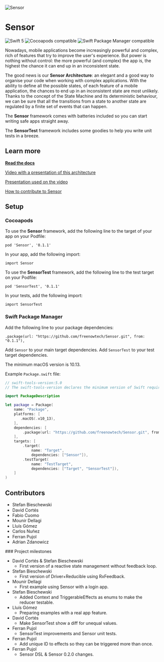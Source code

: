 ![Sensor](Docs/images/Sensor.png)

# Sensor
![Swift 5](https://img.shields.io/badge/Swift-5-orange.svg)
![Cocoapods compatible](https://img.shields.io/cocoapods/v/Sensor.svg)
![Swift Package Manager compatible](https://img.shields.io/badge/Swift%20Package%20Manager-compatible-brightgreen.svg)

Nowadays, mobile applications become increasingly powerful and complex, rich of features that try to improve the user's experience. But power is nothing without control: the more powerful (and complex) the app is, the highest the chance it can end up in an inconsistent state.

The good news is our **Sensor Architecture**: an elegant and a good way to organise your code when working with complex applications.
With the ability to define all the possible states, of each feature of a mobile application, the chances to end up in an inconsistent state are most unlikely. Thanks to the concept of the State Machine and its deterministic behaviour, we can be sure that all the transitions from a state to another state are regulated by a finite set of events that can happen.

The **Sensor** framework comes with batteries included so you can start writing safe apps straight away.

The **SensorTest** framework includes some goodies to help you write unit tests in a breeze.

## Learn more
**[Read the docs](Docs/sensor.md)**

[Video with a presentation of this architecture](https://www.youtube.com/watch?v=Dp2LQo2DOcg&t=15s)

[Presentation used on the video](https://github.com/freenowtech/Sensor/blob/master/CodingTestableAppsOnSteroids.pdf)

[How to contribute to Sensor](CONTRIBUTING.md)

## Setup
### Cocoapods
To use the **Sensor** framework, add the following line to the target of your app on your Podfile:

`pod 'Sensor', '0.1.1'`

In your app, add the following import:

`import Sensor`

To use the **SensorTest** framework, add the following line to the test target on your Podfile:

`pod 'SensorTest', '0.1.1'`

In your tests, add the following import:

`import SensorTest`

### Swift Package Manager
Add the following line to your package dependencies:

`.package(url: "https://github.com/freenowtech/Sensor.git", from: "0.1.1"),`

Add `Sensor` to your main target dependencies. Add `SensorTest` to your test target dependencies.

The minimum macOS version is 10.13.

Example `Package.swift` file:
```swift
// swift-tools-version:5.0
// The swift-tools-version declares the minimum version of Swift required to build this package.

import PackageDescription

let package = Package(
    name: "Package",
    platforms: [
       .macOS(.v10_13),
    ],
    dependencies: [
        .package(url: "https://github.com/freenowtech/Sensor.git", from: "0.1.1"),
    ],
    targets: [
        .target(
            name: "Target",
            dependencies: ["Sensor"]),
        .testTarget(
            name: "TestTarget",
            dependencies: ["Target", "SensorTest"]),
    ]
)
```

## Contributors
* Stefan Bieschewski
* David Cortés [<img src="Docs/images/SocialIcons/GitHub-Mark-32px.png" width="15" height="15">](https://github.com/davebcn87)
* Fabio Cuomo
* Mounir Dellagi
* Lluís Gómez [<img src="Docs/images/SocialIcons/GitHub-Mark-32px.png" width="15" height="15">](https://github.com/lluisgh28)
* Carlos Nuñez
* Ferran Pujol [<img src="Docs/images/SocialIcons/GitHub-Mark-32px.png" width="15" height="15">](https://github.com/ferranpujolcamins) [<img src="Docs/images/SocialIcons/Twitter_Social_Icon_Circle_Color.png" width="15" height="15">](https://twitter.com/ferranpujolca)
* Adrian Zdanowicz


### Project milestones
* David Cortés & Stefan Bieschewski
    * First version of a reactive state management without feedback loop.
* Stefan Bieschewski
    * First version of Driver+Reducible using RxFeedback.
* Mounir Dellagi
    * First example using Sensor with a login app.
* Stefan Bieschewski
    * Added Context and TriggerableEffects as enums to make the reducer testable.
* Lluís Gómez
    * Preparing examples with a real app feature.
* David Cortés
    * Make SensorTest show a diff for unequal values.
* Ferran Pujol
    * SensorTest improvements and Sensor unit tests.
* Ferran Pujol
    * Add unique ID to effects so they can be triggered more than once.
* Ferran Pujol
    * Sensor DSL & Sensor 0.2.0 changes.
